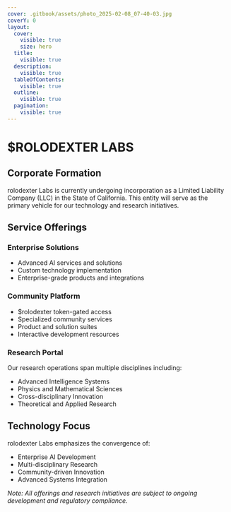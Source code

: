 ```yaml
---
cover: .gitbook/assets/photo_2025-02-08_07-40-03.jpg
coverY: 0
layout:
  cover:
    visible: true
    size: hero
  title:
    visible: true
  description:
    visible: true
  tableOfContents:
    visible: true
  outline:
    visible: true
  pagination:
    visible: true
---
```


# $ROLODEXTER LABS

## Corporate Formation

rolodexter Labs is currently undergoing incorporation as a Limited Liability Company (LLC) in the State of California. This entity will serve as the primary vehicle for our technology and research initiatives.

## Service Offerings

### Enterprise Solutions

* Advanced AI services and solutions
* Custom technology implementation
* Enterprise-grade products and integrations

### Community Platform

* $rolodexter token-gated access
* Specialized community services
* Product and solution suites
* Interactive development resources

### Research Portal

Our research operations span multiple disciplines including:

* Advanced Intelligence Systems
* Physics and Mathematical Sciences
* Cross-disciplinary Innovation
* Theoretical and Applied Research

## Technology Focus

rolodexter Labs emphasizes the convergence of:

* Enterprise AI Development
* Multi-disciplinary Research
* Community-driven Innovation
* Advanced Systems Integration

_Note: All offerings and research initiatives are subject to ongoing development and regulatory compliance._
